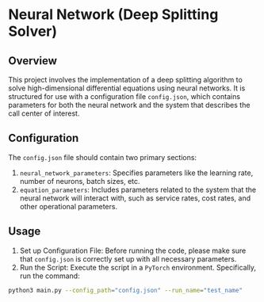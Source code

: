 # Neural Network (Deep Splitting Solver)

## Overview

This project involves the implementation of a deep splitting algorithm to solve high-dimensional differential equations using neural networks. It is structured for use with a configuration file `config.json`, which contains parameters for both the neural network and the system that describes the call center of interest.

## Configuration

The `config.json` file should contain two primary sections:

1. `neural_network_parameters`: Specifies parameters like the learning rate, number of neurons, batch sizes, etc.
2. `equation_parameters`: Includes parameters related to the system that the neural network will interact with, such as service rates, cost rates, and other operational parameters.


## Usage

1.  Set up Configuration File: Before running the code, please make sure that `config.json` is correctly set up with all necessary parameters.
2.  Run the Script: Execute the script in a `PyTorch` environment. Specifically, run the command: 

```bash
python3 main.py --config_path="config.json" --run_name="test_name"
```
